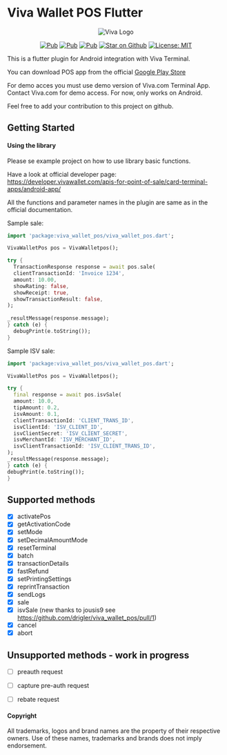 # Viva Wallet POS Flutter
<p align="center">
	<img src="https://raw.githubusercontent.com/drigler/viva_wallet_pos/master/assets/viva_logo.jpg" alt="Viva Logo" />
</p>
<p align="center">
<a href="https://pub.dev/packages/viva_wallet_pos"><img src="https://img.shields.io/pub/v/viva_wallet_pos.svg" alt="Pub"></a>
<a href="https://pub.dev/packages/viva_wallet_pos/score"><img src="https://img.shields.io/pub/likes/viva_wallet_pos?logo=dart" alt="Pub"></a>
<a href="https://pub.dev/packages/viva_wallet_pos/score"><img src="https://img.shields.io/pub/points/viva_wallet_pos?logo=dart" alt="Pub"></a>
<a href="https://github.com/drigler/viva_wallet_pos"><img src="https://img.shields.io/github/stars/drigler/viva_wallet_pos.svg?style=flat&logo=github&colorB=deeppink&label=stars" alt="Star on Github"></a>
<a href="https://github.com/drigler/viva_wallet_pos/blob/master/LICENSE"><img src="https://img.shields.io/badge/license-BSD_3-blue.svg" alt="License: MIT"></a>
</p>
This is a flutter plugin for Android integration with Viva Terminal.

You can download POS app from the official [Google Play Store ](https://play.google.com/store/apps/details?id=com.vivawallet.spoc.payapp)

For demo acces you must use demo version of Viva.com Terminal App. Contact Viva.com for demo access. For now, only works on Android.

Feel free to add your contribution to this project on github.

## Getting Started

#### Using the library

Please se example project on how to use library basic functions.

Have a look at official developer page: https://developer.vivawallet.com/apis-for-point-of-sale/card-terminal-apps/android-app/

All the functions and parameter names in the plugin are same as in the official documentation.

Sample sale:
```dart
import 'package:viva_wallet_pos/viva_wallet_pos.dart';

VivaWalletPos pos = VivaWalletpos();

try {
  TransactionResponse response = await pos.sale(
  clientTransactionId: 'Invoice 1234',
  amount: 10.00,
  showRating: false,
  showReceipt: true,
  showTransactionResult: false,
);
  
_resultMessage(response.message);
} catch (e) {
  debugPrint(e.toString());
}
```

Sample ISV sale:
```dart
import 'package:viva_wallet_pos/viva_wallet_pos.dart';

VivaWalletPos pos = VivaWalletpos();

try {
  final response = await pos.isvSale(
  amount: 10.0,
  tipAmount: 0.2,
  isvAmount: 0.1,
  clientTransactionId: 'CLIENT_TRANS_ID',
  isvClientId: 'ISV_CLIENT_ID',
  isvClientSecret: 'ISV_CLIENT_SECRET',
  isvMerchantId: 'ISV_MERCHANT_ID',
  isvClientTransactionId: 'ISV_CLIENT_TRANS_ID',
);
_resultMessage(response.message);
} catch (e) {
debugPrint(e.toString());
}
```

## Supported methods
- [x]  activatePos
- [x]  getActivationCode
- [x]  setMode
- [x]  setDecimalAmountMode
- [x]  resetTerminal
- [x]  batch
- [x]  transactionDetails
- [x]  fastRefund
- [x]  setPrintingSettings
- [x]  reprintTransaction
- [x]  sendLogs
- [x]  sale
- [x]  isvSale (new thanks to jousis9 see https://github.com/drigler/viva_wallet_pos/pull/1)
- [x]  cancel
- [x]  abort

## Unsupported methods - work in progress
- [ ]  preauth request
- [ ]  capture pre-auth request
- [ ]  rebate request


#### Copyright
All trademarks, logos and brand names are the property of their respective owners. Use of these names, trademarks and brands does not imply endorsement.